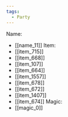```yaml
---
tags:
  - Party
---
```

Name:
- [[name_11]]
Item:
- [[item_715]]
- [[item_668]]
- [[item_107]]
- [[item_664]]
- [[item_1557]]
- [[item_678]]
- [[item_672]]
- [[item_1407]]
- [[item_674]]
Magic:
- [[magic_0]]
